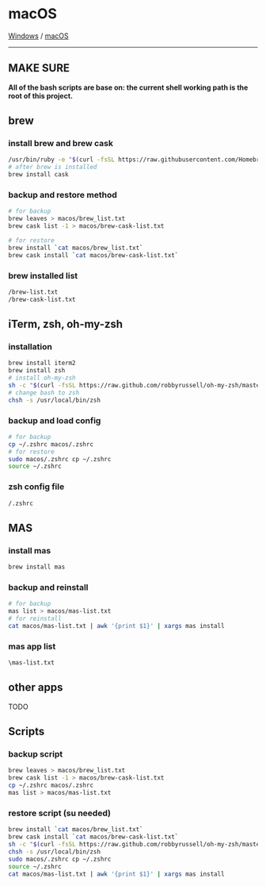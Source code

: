 # macOS

[Windows](#windows) / [macOS](#macos)

---

## MAKE SURE

**All of the bash scripts are base on: the current shell working path is the root of this project.**

## brew

### install brew and brew cask

```bash
/usr/bin/ruby -e "$(curl -fsSL https://raw.githubusercontent.com/Homebrew/install/master/install)"
# after brew is installed
brew install cask
```

### backup and restore method

```bash
# for backup
brew leaves > macos/brew_list.txt
brew cask list -1 > macos/brew-cask-list.txt

# for restore
brew install `cat macos/brew_list.txt`
brew cask install `cat macos/brew-cask-list.txt`
```

### brew installed list

```txt
/brew-list.txt
/brew-cask-list.txt
```

## iTerm, zsh, oh-my-zsh

### installation

```bash
brew install iterm2
brew install zsh
# install oh-my-zsh
sh -c "$(curl -fsSL https://raw.github.com/robbyrussell/oh-my-zsh/master/tools/install.sh)"
# change bash to zsh
chsh -s /usr/local/bin/zsh
```

### backup and load config

```bash
# for backup
cp ~/.zshrc macos/.zshrc
# for restore
sudo macos/.zshrc cp ~/.zshrc
source ~/.zshrc
```

### zsh config file

```txt
/.zshrc
```

## MAS

### install mas

```bash
brew install mas
```

### backup and reinstall

```bash
# for backup
mas list > macos/mas-list.txt
# for reinstall
cat macos/mas-list.txt | awk '{print $1}' | xargs mas install
```

### mas app list

```txt
\mas-list.txt
```

## other apps

TODO

## Scripts

### backup script

```bash
brew leaves > macos/brew_list.txt
brew cask list -1 > macos/brew-cask-list.txt
cp ~/.zshrc macos/.zshrc
mas list > macos/mas-list.txt
```

### restore script (su needed)

```bash
brew install `cat macos/brew_list.txt`
brew cask install `cat macos/brew-cask-list.txt`
sh -c "$(curl -fsSL https://raw.github.com/robbyrussell/oh-my-zsh/master/tools/install.sh)"
chsh -s /usr/local/bin/zsh
sudo macos/.zshrc cp ~/.zshrc
source ~/.zshrc
cat macos/mas-list.txt | awk '{print $1}' | xargs mas install
```
